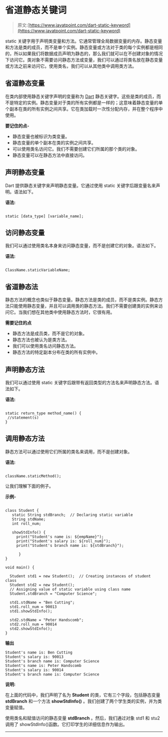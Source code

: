 # 省道静态关键词

> 原文:[https://www.javatpoint.com/dart-static-keyword](https://www.javatpoint.com/dart-static-keyword)

static 关键字用于声明类变量和方法。它通常管理全局数据变量的内存。静态变量和方法是类的成员，而不是单个实例。静态变量或方法对于类的每个实例都是相同的，所以如果我们将数据成员声明为静态的，那么我们就可以在不创建对象的情况下访问它。类对象不需要访问静态方法或变量，我们可以通过将类名放在静态变量或方法之前来访问它。使用类名，我们可以从其他类中调用类方法。

## 省道静态变量

在类内部使用静态关键字声明的变量称为 [Dart](https://www.javatpoint.com/dart-programming) 静态关键字。这些是类的成员，而不是特定的实例。静态变量对于类的所有实例都是一样的；这意味着静态变量的单个副本在类的所有实例之间共享。它在类加载时一次性分配内存，并在整个程序中使用。

**要记住的点-**

*   静态变量也被标识为类变量。
*   静态变量的单个副本在类的实例之间共享。
*   可以使用类名访问它。我们不需要创建它们所属的那个类的对象。
*   静态变量可以在静态方法中直接访问。

## 声明静态变量

Dart 提供静态关键字来声明静态变量。它通过使用 static 关键字后跟变量名来声明。语法如下。

**语法:**

```

static [data_type] [variable_name];

```

## 访问静态变量

我们可以通过使用类名本身来访问静态变量，而不是创建它的对象。语法如下。

**语法:**

```

ClassName.staticVariableName;

```

## 省道静态法

静态方法的概念也类似于静态变量。静态方法是类的成员，而不是类实例。静态方法只能使用静态变量，并且可以调用类的静态方法。我们不需要创建类的实例来访问它。当我们想在其他类中使用静态方法时，它很有用。

**需要记住的点**

*   静态方法是成员类，而不是它的对象。
*   静态方法也被认为是类方法。
*   我们可以使用类名访问静态方法。
*   静态方法的特定副本分布在类的所有实例中。

## 声明静态方法

我们可以通过使用 static 关键字后跟带有返回类型的方法名来声明静态方法。语法如下。

**语法:**

```

static return_type method_name() {
 //statement(s)
}

```

## 调用静态方法

静态方法可以通过使用它们所属的类名来调用，而不是创建对象。

**语法:**

```

className.staticMethod();

```

让我们理解下面的例子。

**示例-**

```

class Student {
   static String stdBranch;  // Declaring static variable
   String stdName;
   int roll_num;

   showStdInfo() {
     print("Student's name is: ${empName}");
     print("Student's salary is: ${roll_num}");
     print("Student's branch name is: ${stdBranch}");

      }
}

void main() {

  Student std1 = new Student();  // Creating instances of student class 
  Student std2 = new Student();
  // Assigning value of static variable using class name 
  Student.stdBranch = "Computer Science";

  std1.stdName = "Ben Cutting";
  std1.roll_num = 90013
  std1.showStdInfo();

  std2.stdName = "Peter Handscomb";
  std2.roll_num = 90014
  std2.showStdInfo();
}

```

**输出**

```
Student's name is: Ben Cutting
Student's salary is: 90013
Student's branch name is: Computer Science
Student's name is: Peter Handscomb
Student's salary is: 90014
Student's branch name is: Computer Science

```

**说明:**

在上面的代码中，我们声明了名为 **Student** 的类，它有三个字段，包括静态变量 **stdBranch** 和一个方法 **showStdInfo()** 。我们创建了两个学生类的实例，并为类变量赋值。

使用类名和赋值访问的静态变量 **stdBranch** 。然后，我们通过对象 std1 和 stu2 调用了 showStdInfo()函数。它打印学生的详细信息作为输出。

* * *